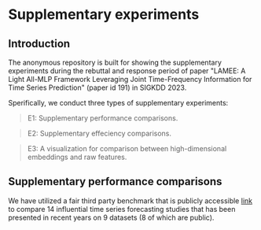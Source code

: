 # Supplementary experiments

## Introduction

The anonymous repository is built for showing the supplementary experiments during the 
rebuttal and response period of paper "LAMEE: A Light All-MLP Framework Leveraging Joint Time-Frequency Information for 
Time Series Prediction" (paper id 191) in SIGKDD 2023.

Sperifically, we conduct three types of supplementary experiments:
> E1: Supplementary performance comparisons.

> E2: Supplementary effeciency comparisons.

> E3: A visualization for comparison between high-dimensional embeddings and raw features.


## Supplementary performance comparisons

We have utilized a fair third party benchmark that is publicly accessible [link](https://github.com/thuml/Time-Series-Library) to compare 14 influential time series forecasting 
studies that has been presented in recent years on 9 datasets (8 of which are public).



 
